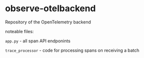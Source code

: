 # observe-otelbackend

Repository of the OpenTelemetry backend



noteable files: 

```app.py``` - all span API endponints

```trace_processor``` - code for processing spans on receiving a batch
